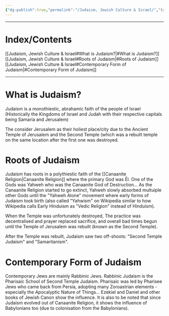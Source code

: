 ```yaml
---
{"dg-publish":true,"permalink":"/Judaism, Jewish Culture & Israel/","tags":["WorldCulture","History"]}
---
```




----
# Index/Contents
[[Judaism, Jewish Culture & Israel#What is Judaism?\|#What is Judaism?]]
[[Judaism, Jewish Culture & Israel#Roots of Judaism\|#Roots of Judaism]]
[[Judaism, Jewish Culture & Israel#Contemporary Form of Judaism\|#Contemporary Form of Judaism]]

----
# What is Judaism?
Judaism is a monothiestic, abrahamic faith of the people of Israel (Historically the Kingdoms of Israel and Judah with their respective capitals being Samaria and Jerusalem)

The consider Jerusalem as their holiest place/city due to the Ancient Temple of Jerusalem and the Second Temple (which was a rebuilt temple on the same location after the first one was destroyed.

# Roots of Judaism
Judaism has roots in a polythiestic faith of the [[Canaanite Religion\|Canaanite Religion]] where the primary God was Ēl. One of the Gods was Yahweh who was the Canaanite God of Destruction...
As the Canaanite Religion started to go extinct, Yahweh slowly absorbed multuiple other Gods until the "Yahweh Alone" movement where early forms of Judaism took birth (also called "Yahwism" on Wikipedia similar to how Wikipedia calls Early Hinduism as "Vedic Religion" instead of Hinduism).

When the Temple was unfortunately destroyed, The practice was decentralised and prayer replaced sacrifice, and overall bad times begun until the Temple of Jerusalem was rebuilt (known as the Second Temple).

After the Temple was rebuilt, Judaism saw two off-shoots: "Second Temple Judaism" and "Samaritanism". 

# Contemporary Form of Judaism
Contemporary Jews are mainly Rabbinic Jews.
Rabbinic Judaism is the Pharisaic School of Second Temple Judaism.
Pharisaic was led by Pharisee Jews who came back from Persia, adopting many Zoroastrian elements - especially the Apocalyptic Nature of Things...
Ezekiel and Daniel and other books of Jewish Canon show the influence. It is also to be noted that since Judaism evolved out of Canaanite Religion, it shows the influence of Babylonians too (due to colonisation from the Babylonians).